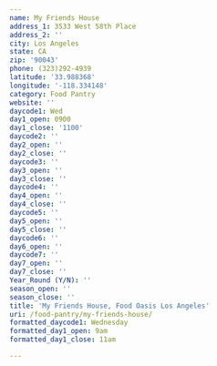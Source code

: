 ```yaml
---
name: My Friends House
address_1: 3533 West 58th Place
address_2: ''
city: Los Angeles
state: CA
zip: '90043'
phone: (323)292-4939
latitude: '33.988368'
longitude: '-118.334148'
category: Food Pantry
website: ''
daycode1: Wed
day1_open: 0900
day1_close: '1100'
daycode2: ''
day2_open: ''
day2_close: ''
daycode3: ''
day3_open: ''
day3_close: ''
daycode4: ''
day4_open: ''
day4_close: ''
daycode5: ''
day5_open: ''
day5_close: ''
daycode6: ''
day6_open: ''
daycode7: ''
day7_open: ''
day7_close: ''
Year_Round (Y/N): ''
season_open: ''
season_close: ''
title: 'My Friends House, Food Oasis Los Angeles'
uri: /food-pantry/my-friends-house/
formatted_daycode1: Wednesday
formatted_day1_open: 9am
formatted_day1_close: 11am

---
```

